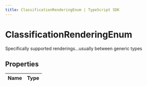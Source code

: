 ```yaml
---
title: ClassificationRenderingEnum | TypeScript SDK
---
```



# ClassificationRenderingEnum

Specifically supported renderings...usually between generic types

## Properties

Name | Type
------------ | -------------


